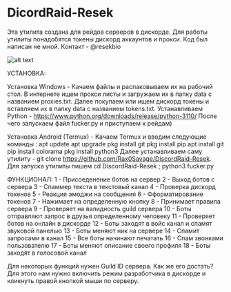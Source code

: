# DicordRaid-Resek

Эта утилита создана для рейдов серверов в дискорде. Для работы утилиты понадобятся токены дискорд аккаунтов и прокси. Код был написан не мной. Контакт - @resekbio

![alt text](https://i.postimg.cc/JhVzQ475/15-01-2024-134616.jpg)

УСТАНОВКА:

Установка Windows - Качаем файлы и распаковываем их на рабочий стол. 
В интернете ищем прокси листы и загружаем их в папку data с названием proxies.txt. 
Далее покупаем или ищем дискорд токены и вставляем их в папку data с названием tokens.txt. 
Устанавливаем Python - https://www.python.org/downloads/release/python-3110/
После чего запускаем файл fucker.py и приступаем к рейдам)

Установка Android (Termux) - Качаем Termux и вводим следующие команды : 
apt update 
apt upgrade 
pkg install git 
pkg install pip
apt install git
pip install colorama
pkg install python3
Далее устанавливаем саму утилиту - git clone https://github.com/Rax0Savage/DiscordRaid-Resek. 
Для запуска утилиты пишем cd DiscordRaid-Resek ; python3 fucker.py

ФУНКЦИОНАЛ:
1 - Присоеденение ботов на сервер
2 - Выход ботов с сервера
3 - Спаммер текста в текстовый канал
4 - Проверка дискорд токенов
5 - Реакция эмоджи на сообщения
6 - Фформатирование токенов
7 - Нажимает на определенную кнопку
8 - Принимает правила сервера
9 - Проверяет на валидность guild сервера
10 - Боты отправляют запрос в друзья определенному человеку
11 - Проверяет ботов на онлайн в дискорде
12 - Боты заходят в войс канал и спамят звуковой панелью
13 - Боты меняют ник на сервере
14 - Спамит запросами в канал
15 - Все боты начинают печатать
16 - Спам звонками пользователю
17 - Боты меняют описание своего профиля
18 - Боты заходят в голосовой канал

Для некоторых функций нужен Guild ID сервера. Как же его достать?
Для этого нам нужно включить режим разработчика в дискорде и кликнуть правой кнопкой мыши по серверу.


